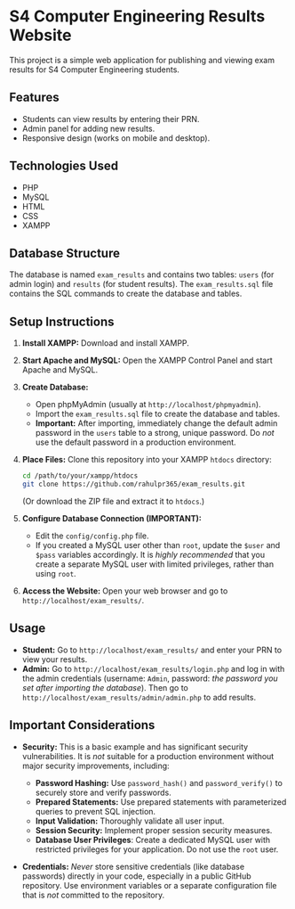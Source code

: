 # S4 Computer Engineering Results Website

This project is a simple web application for publishing and viewing exam results for S4 Computer Engineering students.

## Features

*   Students can view results by entering their PRN.
*   Admin panel for adding new results.
*   Responsive design (works on mobile and desktop).

## Technologies Used

*   PHP
*   MySQL
*   HTML
*   CSS
*   XAMPP

## Database Structure

The database is named `exam_results` and contains two tables: `users` (for admin login) and `results` (for student results).  The `exam_results.sql` file contains the SQL commands to create the database and tables.

## Setup Instructions

1.  **Install XAMPP:** Download and install XAMPP.
2.  **Start Apache and MySQL:** Open the XAMPP Control Panel and start Apache and MySQL.
3.  **Create Database:**
    *   Open phpMyAdmin (usually at `http://localhost/phpmyadmin`).
    *   Import the `exam_results.sql` file to create the database and tables.
    *    **Important:** After importing, immediately change the default admin password in the `users` table to a strong, unique password.  Do *not* use the default password in a production environment.
4.  **Place Files:** Clone this repository into your XAMPP `htdocs` directory:

    ```bash
    cd /path/to/your/xampp/htdocs
    git clone https://github.com/rahulpr365/exam_results.git
    ```
    (Or download the ZIP file and extract it to `htdocs`.)

5.  **Configure Database Connection (IMPORTANT):**
    *   Edit the `config/config.php` file.
    *   If you created a MySQL user other than `root`, update the `$user` and `$pass` variables accordingly.  It is *highly recommended* that you create a separate MySQL user with limited privileges, rather than using `root`.

6.  **Access the Website:** Open your web browser and go to `http://localhost/exam_results/`.

## Usage

*   **Student:** Go to `http://localhost/exam_results/` and enter your PRN to view your results.
*   **Admin:** Go to `http://localhost/exam_results/login.php` and log in with the admin credentials (username: `Admin`, password: *the password you set after importing the database*).  Then go to `http://localhost/exam_results/admin/admin.php` to add results.

## Important Considerations

*   **Security:** This is a basic example and has significant security vulnerabilities.  It is *not* suitable for a production environment without major security improvements, including:
    *   **Password Hashing:** Use `password_hash()` and `password_verify()` to securely store and verify passwords.
    *   **Prepared Statements:** Use prepared statements with parameterized queries to prevent SQL injection.
    *   **Input Validation:** Thoroughly validate all user input.
    *   **Session Security:** Implement proper session security measures.
    *  **Database User Privileges**: Create a dedicated MySQL user with restricted privileges for your application.  Do not use the `root` user.

*   **Credentials:**  *Never* store sensitive credentials (like database passwords) directly in your code, especially in a public GitHub repository.  Use environment variables or a separate configuration file that is *not* committed to the repository.
